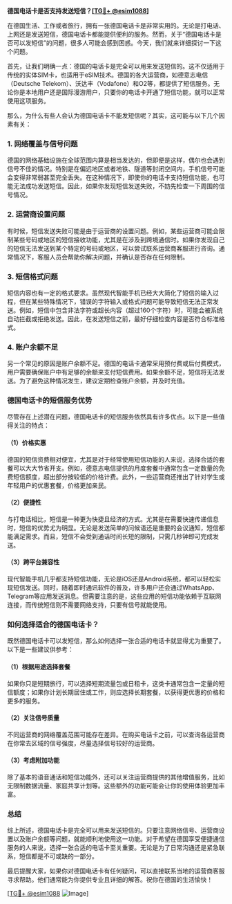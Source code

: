 **德国电话卡是否支持发送短信？[[TG💪+ @esim1088](https://t.me/s/esim1088)]**

在德国生活、工作或者旅行，拥有一张德国电话卡是非常实用的。无论是打电话、上网还是发送短信，德国电话卡都能提供便利的服务。然而，关于“德国电话卡是否可以发短信”的问题，很多人可能会感到困惑。今天，我们就来详细探讨一下这个问题。

首先，让我们明确一点：德国的电话卡是完全可以用来发送短信的。这不仅适用于传统的实体SIM卡，也适用于eSIM技术。德国的各大运营商，如德意志电信（Deutsche Telekom）、沃达丰（Vodafone）和O2等，都提供了短信服务。无论你是本地用户还是国际漫游用户，只要你的电话卡开通了短信功能，就可以正常使用这项服务。

那么，为什么有些人会认为德国电话卡不能发短信呢？其实，这可能与以下几个因素有关：

### 1. **网络覆盖与信号问题**
德国的网络基础设施在全球范围内算是相当发达的，但即便是这样，偶尔也会遇到信号不佳的情况。特别是在偏远地区或者地铁、隧道等封闭空间内，手机信号可能会变得非常弱甚至完全丢失。在这种情况下，即使你的电话卡支持短信功能，也可能无法成功发送短信。因此，如果你发现短信发送失败，不妨先检查一下周围的信号情况。

### 2. **运营商设置问题**
有时候，短信发送失败可能是由于运营商的设置问题。例如，某些运营商可能会限制某些号码或地区的短信接收功能，尤其是在涉及到跨境通信时。如果你发现自己的短信无法发送到某个特定的号码或地区，可以尝试联系运营商客服进行咨询。通常情况下，客服人员会帮助你解决问题，并确认是否存在任何限制。

### 3. **短信格式问题**
短信内容也有一定的格式要求。虽然现代智能手机已经大大简化了短信的输入过程，但在某些特殊情况下，错误的字符输入或格式问题可能导致短信无法正常发送。例如，短信中包含非法字符或超长内容（超过160个字符）时，可能会被系统自动拦截或拒绝发送。因此，在发送短信之前，最好仔细检查内容是否符合标准格式。

### 4. **账户余额不足**
另一个常见的原因是账户余额不足。德国的电话卡通常采用预付费或后付费模式，用户需要确保账户中有足够的余额来支付短信费用。如果余额不足，短信将无法发送。为了避免这种情况发生，建议定期检查账户余额，并及时充值。

### 德国电话卡的短信服务优势

尽管存在上述潜在问题，德国电话卡的短信服务依然具有许多优点。以下是一些值得关注的特点：

#### （1）**价格实惠**
德国的短信资费相对便宜，尤其是对于经常使用短信功能的人来说，选择合适的套餐可以大大节省开支。例如，德意志电信提供的月度套餐中通常包含一定数量的免费短信额度，超出部分按较低的价格计费。此外，一些运营商还推出了针对学生或年轻用户的优惠套餐，价格更加亲民。

#### （2）**便捷性**
与打电话相比，短信是一种更为快捷且经济的方式。尤其是在需要快速传递信息时，短信的优势尤为明显。无论是发送简单的问候语还是重要的会议通知，短信都能满足需求。而且，短信不会受到通话时间长短的限制，只需几秒钟即可完成发送。

#### （3）**跨平台兼容性**
现代智能手机几乎都支持短信功能，无论是iOS还是Android系统，都可以轻松实现短信发送。同时，随着即时通讯软件的普及，许多用户还会通过WhatsApp、Telegram等应用发送消息。但需要注意的是，这些应用的短信功能依赖于互联网连接，而传统短信则不需要网络支持，只要有信号就能使用。

### 如何选择适合的德国电话卡？

既然德国电话卡可以发短信，那么如何选择一张合适的电话卡就显得尤为重要了。以下是一些建议供参考：

#### （1）**根据用途选择套餐**
如果你只是短期旅行，可以选择短期流量包或日租卡，这类卡通常包含一定量的短信额度；如果你计划长期居住或工作，则应选择长期套餐，以获得更优惠的价格和更多的服务。

#### （2）**关注信号质量**
不同运营商的网络覆盖范围可能存在差异。在购买电话卡之前，可以查询各运营商在你常去区域的信号强度，尽量选择信号较好的运营商。

#### （3）**考虑附加功能**
除了基本的语音通话和短信功能外，还可以关注运营商提供的其他增值服务，比如无限制数据流量、家庭共享计划等。这些额外的功能可能会让你的使用体验更加丰富。

### 总结

综上所述，德国电话卡是完全可以用来发送短信的。只要注意网络信号、运营商设置以及账户余额等问题，就能顺利地使用这一功能。对于希望在德国享受便捷通信服务的人来说，选择一张合适的电话卡至关重要。无论是为了日常沟通还是紧急联系，短信都是不可或缺的一部分。

最后提醒大家，如果你对德国电话卡有任何疑问，可以直接联系当地的运营商客服寻求帮助。他们通常能为你提供专业且详细的解答。祝你在德国的生活愉快！

[[TG💪+ @esim1088](https://t.me/s/esim1088) ![Image](https://i.postimg.cc/4NQfJmqS/Snipaste-2025-05-13-00-14-12.png)]